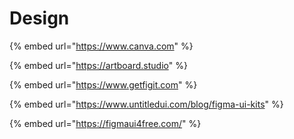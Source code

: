 # Design

{% embed url="https://www.canva.com" %}

{% embed url="https://artboard.studio" %}

{% embed url="https://www.getfigit.com" %}

{% embed url="https://www.untitledui.com/blog/figma-ui-kits" %}

{% embed url="https://figmaui4free.com/" %}
